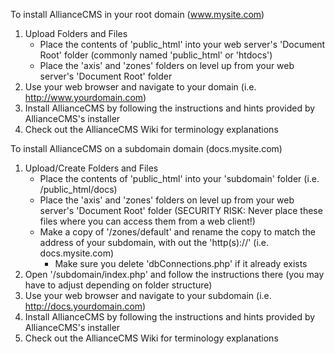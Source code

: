 To install AllianceCMS in your root domain (www.mysite.com)

1. Upload Folders and Files
    * Place the contents of 'public_html' into your web server's 'Document Root' folder (commonly named 'public_html' or 'htdocs')
    * Place the 'axis' and 'zones' folders on level up from your web server's 'Document Root' folder
2. Use your web browser and navigate to your domain (i.e. http://www.yourdomain.com)
3. Install AllianceCMS by following the instructions and hints provided by AllianceCMS's installer
4. Check out the AllianceCMS Wiki for terminology explanations

To install AllianceCMS on a subdomain domain (docs.mysite.com)

1. Upload/Create Folders and Files
    * Place the contents of 'public_html' into your 'subdomain' folder (i.e. /public_html/docs)
    * Place the 'axis' and 'zones' folders on level up from your web server's 'Document Root' folder (SECURITY RISK: Never place these files where you can access them from a web client!)
    * Make a copy of '/zones/default' and rename the copy to match the address of your subdomain, with out the 'http(s)://' (i.e. docs.mysite.com)
        * Make sure you delete 'dbConnections.php' if it already exists
2. Open '/subdomain/index.php' and follow the instructions there (you may have to adjust depending on folder structure)
4. Use your web browser and navigate to your subdomain (i.e. http://docs.yourdomain.com)
5. Install AllianceCMS by following the instructions and hints provided by AllianceCMS's installer
6. Check out the AllianceCMS Wiki for terminology explanations
